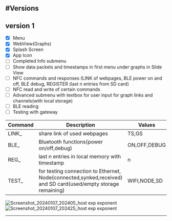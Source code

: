 
#Versions
---
## version 1
- [x] Menu
- [x] WebView(Graphs)
- [x] Splash Screen
- [x] App Icon
- [ ] Completed Info submenu
- [ ] Show data packets and timestamps in first menu under graphs in Slide View
- [ ] NFC commands and responses (LINK of webpages, BLE power on and off, BLE debug, REGISTER (last n entries from SD card)
- [ ] NFC read and write of certain commands 
- [ ] Advanced submenu with textbox for user input for graph links and channels(with local storage)
- [ ] BLE reading
- [ ] Testing with gateway

| Command        | Description     | Values |
|--------------|-----------|------------|
| LINK_ | share link of used webpages      | TS,GS        |
| BLE_  | Bluetooth functions(power on/off,debug)  |ON,OFF,DEBUG      |
| REG_  | last n entries in local memory with timestamp  |n     |
| TEST_  | for testing connection to Ethernet, Node(connected,synked,received) and SD card(used/empty storage remaining)  |WIFI,NODE,SD     |

![Screenshot_20240107_202405_host exp exponent](https://github.com/Cristian-O/H2/assets/108984738/11034db3-e995-413c-875a-b4b411bdc6fa)
![Screenshot_20240107_202425_host exp exponent](https://github.com/Cristian-O/H2/assets/108984738/3af8353b-1516-4c58-90ab-3605984c57ee)

---
